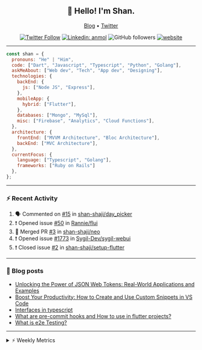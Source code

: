 <h2 align="center">👋 Hello! I'm Shan.</h2>
<p align="center">
  <a href="https://medium.com/feed/@shan-shaji">Blog</a> •
  <a href="https://twitter.com/intent/follow?screen_name=shan__shaji">Twitter</a>
</p>

<p align="center"><a href="https://twitter.com/intent/follow?screen_name=shan__shaji"><img src="https://img.shields.io/twitter/follow/shan__shaji?style=flat" alt="Twitter Follow"></a>
<a href="https://www.linkedin.com/in/shan-shaji/"><img src="https://img.shields.io/badge/shan-shaji?style=flat-square&amp;logo=Linkedin&amp;logoColor=white&amp;link=https://www.linkedin.com/in/shan-shaji/" alt="Linkedin: anmol"></a>
<img src="https://img.shields.io/github/followers/shan-shaji?label=Follow&amp;style=social" alt="GitHub followers">
<a href="http://shan-shaji.github.io/"><img src="https://img.shields.io/badge/Website-46a2f1.svg?&amp;style=flat-square&amp;logo=Google-Chrome&amp;logoColor=white&amp;link=http://shan-shaji.github.io/" alt="website"></a></p>

<hr>

```javascript
const shan = {
  pronouns: "He" | "Him",
  code: ["Dart", "Javascript", "Typescript", "Python", "Golang"],
  askMeAbout: ["Web dev", "Tech", "App dev", "Designing"],
  technologies: {
    backEnd: {
      js: ["Node JS", "Express"],
    },
    mobileApp: {
      hybrid: ["Flutter"],
    },
    databases: ["Mongo", "MySql"],
    misc: ["Firebase", "Analytics", "Cloud Functions"],
  },
  architecture: {
    frontEnd: ["MVVM Architecture", "Bloc Architecture"],
    backEnd: ["MVC Architecture"],
  },
  currentFocus: {
    language: ["Typescript", "Golang"],
    frameworks: ["Ruby on Rails"]
  },
};
```

---

### ⚡ Recent Activity

<!--START_SECTION:activity-->
1. 🗣 Commented on [#15](https://github.com/shan-shaji/day_picker/issues/15) in [shan-shaji/day_picker](https://github.com/shan-shaji/day_picker)
2. ❗️ Opened issue [#50](https://github.com/Rannie/flui/issues/50) in [Rannie/flui](https://github.com/Rannie/flui)
3. 🎉 Merged PR [#3](https://github.com/shan-shaji/neo/pull/3) in [shan-shaji/neo](https://github.com/shan-shaji/neo)
4. ❗️ Opened issue [#1773](https://github.com/Sygil-Dev/sygil-webui/issues/1773) in [Sygil-Dev/sygil-webui](https://github.com/Sygil-Dev/sygil-webui)
5. ❗️ Closed issue [#2](https://github.com/shan-shaji/setup-flutter/issues/2) in [shan-shaji/setup-flutter](https://github.com/shan-shaji/setup-flutter)
<!--END_SECTION:activity-->

---

### 📕 Blog posts

<!-- BLOG-POST-LIST:START -->
- [Unlocking the Power of JSON Web Tokens: Real-World Applications and Examples](https://dev.to/shanshaji/unlocking-the-power-of-json-web-tokens-real-world-applications-and-examples-1m30)
- [Boost Your Productivity: How to Create and Use Custom Snippets in VS Code](https://dev.to/shanshaji/boost-your-productivity-how-to-create-and-use-custom-snippets-in-vs-code-5bbo)
- [Interfaces in typescript](https://dev.to/shanshaji/interfaces-in-typescript-55f8)
- [What are pre-commit hooks and How to use in flutter projects?](https://dev.to/shanshaji/what-are-pre-commit-hooks-and-how-to-use-in-flutter-projects-4c0m)
- [What is e2e Testing?](https://dev.to/shanshaji/what-is-e2e-testing-1eg0)
<!-- BLOG-POST-LIST:END -->

<hr>
<details>
    <summary>⚡ Weekly Metrics</summary>
    <p>
    
<!--START_SECTION:waka-->
![Code Time](http://img.shields.io/badge/Code%20Time-2%2C011%20hrs%2019%20mins-blue)

![Profile Views](http://img.shields.io/badge/Profile%20Views-77-blue)

**🐱 My GitHub Data** 

> 📦 ? Used in GitHub's Storage 
 > 
> 🏆 281 Contributions in the Year 2023
 > 
> 💼 Opted to Hire
 > 
> 📜 132 Public Repositories 
 > 
> 🔑 0 Private Repositories 
 > 
**I'm a Night 🦉** 

```text
🌞 Morning                4044 commits        ███░░░░░░░░░░░░░░░░░░░░░░   10.81 % 
🌆 Daytime                10016 commits       ███████░░░░░░░░░░░░░░░░░░   26.78 % 
🌃 Evening                17464 commits       ████████████░░░░░░░░░░░░░   46.69 % 
🌙 Night                  5884 commits        ████░░░░░░░░░░░░░░░░░░░░░   15.73 % 
```
📅 **I'm Most Productive on Thursday** 

```text
Monday                   5230 commits        ███░░░░░░░░░░░░░░░░░░░░░░   13.98 % 
Tuesday                  5903 commits        ████░░░░░░░░░░░░░░░░░░░░░   15.78 % 
Wednesday                4693 commits        ███░░░░░░░░░░░░░░░░░░░░░░   12.55 % 
Thursday                 8076 commits        █████░░░░░░░░░░░░░░░░░░░░   21.59 % 
Friday                   6359 commits        ████░░░░░░░░░░░░░░░░░░░░░   17.00 % 
Saturday                 3504 commits        ██░░░░░░░░░░░░░░░░░░░░░░░   09.37 % 
Sunday                   3643 commits        ██░░░░░░░░░░░░░░░░░░░░░░░   09.74 % 
```


📊 **This Week I Spent My Time On** 

```text
🕑︎ Time Zone: Asia/Kolkata

💬 Programming Languages: 
TypeScript               3 hrs 16 mins       ███████████░░░░░░░░░░░░░░   43.86 % 
ERB                      1 hr 3 mins         ████░░░░░░░░░░░░░░░░░░░░░   14.23 % 
Bash                     53 mins             ███░░░░░░░░░░░░░░░░░░░░░░   12.02 % 
Ruby                     36 mins             ██░░░░░░░░░░░░░░░░░░░░░░░   08.09 % 
JavaScript               29 mins             ██░░░░░░░░░░░░░░░░░░░░░░░   06.56 % 

🔥 Editors: 
VS Code                  7 hrs 9 mins        ████████████████████████░   95.56 % 
Android Studio           19 mins             █░░░░░░░░░░░░░░░░░░░░░░░░   04.44 % 

🐱‍💻 Projects: 
shan-shaji.github.io     3 hrs 28 mins       ████████████░░░░░░░░░░░░░   46.48 % 
ruby-blog                1 hr 54 mins        ██████░░░░░░░░░░░░░░░░░░░   25.53 % 
leerob.io                1 hr 28 mins        █████░░░░░░░░░░░░░░░░░░░░   19.79 % 
turbo-flutter            19 mins             █░░░░░░░░░░░░░░░░░░░░░░░░   04.44 % 
Shan-Shaji               8 mins              ░░░░░░░░░░░░░░░░░░░░░░░░░   01.86 % 

💻 Operating System: 
Mac                      7 hrs 14 mins       ████████████████████████░   96.84 % 
Linux                    14 mins             █░░░░░░░░░░░░░░░░░░░░░░░░   03.16 % 
```

**I Mostly Code in Dart** 

```text
Dart                     52 repos            ███████████░░░░░░░░░░░░░░   45.22 % 
Python                   5 repos             █░░░░░░░░░░░░░░░░░░░░░░░░   04.35 % 
Ruby                     3 repos             █░░░░░░░░░░░░░░░░░░░░░░░░   02.61 % 
Go                       3 repos             █░░░░░░░░░░░░░░░░░░░░░░░░   02.61 % 
Shell                    1 repo              ░░░░░░░░░░░░░░░░░░░░░░░░░   00.87 % 
```




 Last Updated on 03/05/2023 18:47:33 UTC
<!--END_SECTION:waka-->

</p>
 </details>
